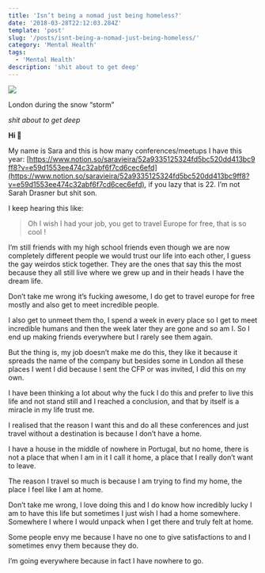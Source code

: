```yaml
---
title: 'Isn’t being a nomad just being homeless?'
date: '2018-03-28T22:12:03.284Z'
template: 'post'
slug: '/posts/isnt-being-a-nomad-just-being-homeless/'
category: 'Mental Health'
tags:
  - 'Mental Health'
description: 'shit about to get deep'
---
```


![](https://cdn-images-1.medium.com/max/2560/1*hpbfO5XlBHfmNWTVjZq5OA.jpeg)

London during the snow “storm”

_shit about to get deep_

**Hi 👋**

My name is Sara and this is how many conferences/meetups I have this year: [https://www.notion.so/saravieira/52a9335125324fd5bc520dd413bc9ff8?v=e59d1553ee474c32abf6f7cd6cec6efd](https://www.notion.so/saravieira/52a9335125324fd5bc520dd413bc9ff8?v=e59d1553ee474c32abf6f7cd6cec6efd), if you lazy that is 22. I’m not Sarah Drasner but shit son.

I keep hearing this like:

> Oh I wish I had your job, you get to travel Europe for free, that is so cool !

I’m still friends with my high school friends even though we are now completely different people we would trust our life into each other, I guess the gay weirdos stick together. They are the ones that say this the most because they all still live where we grew up and in their heads I have the dream life.

Don’t take me wrong it’s fucking awesome, I do get to travel europe for free mostly and also get to meet incredible people.

I also get to unmeet them tho, I spend a week in every place so I get to meet incredible humans and then the week later they are gone and so am I. So I end up making friends everywhere but I rarely see them again.

But the thing is, my job doesn’t make me do this, they like it because it spreads the name of the company but besides some in London all these places I went I did because I sent the CFP or was invited, I did this on my own.

I have been thinking a lot about why the fuck I do this and prefer to live this life and not stand still and I reached a conclusion, and that by itself is a miracle in my life trust me.

I realised that the reason I want this and do all these conferences and just travel without a destination is because I don’t have a home.

I have a house in the middle of nowhere in Portugal, but no home, there is not a place that when I am in it I call it home, a place that I really don’t want to leave.

The reason I travel so much is because I am trying to find my home, the place I feel like I am at home.

Don’t take me wrong, I love doing this and I do know how incredibly lucky I am to have this life but sometimes I just wish I had a home somewhere. Somewhere I where I would unpack when I get there and truly felt at home.

Some people envy me because I have no one to give satisfactions to and I sometimes envy them because they do.

I’m going everywhere because in fact I have nowhere to go.
